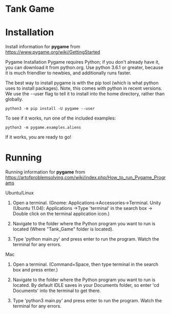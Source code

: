 # Tank Game

# Installation
Install information for <strong>pygame</strong> from https://www.pygame.org/wiki/GettingStarted

Pygame Installation
Pygame requires Python; if you don't already have it, you can download it from python.org. Use python 3.6.1 or greater, because it is much friendlier to newbies, and additionally runs faster.

The best way to install pygame is with the pip tool (which is what python uses to install packages). Note, this comes with python in recent versions. We use the --user flag to tell it to install into the home directory, rather than globally.

    python3 -m pip install -U pygame --user

To see if it works, run one of the included examples:

    python3 -m pygame.examples.aliens

If it works, you are ready to go!


# Running
Running information for <strong>pygame</strong> from https://artofproblemsolving.com/wiki/index.php/How_to_run_Pygame_Programs

Ubuntu/Linux
1. Open a terminal. (Gnome: Applications->Accessories->Terminal. Unity (Ubuntu 11.04): Applications ->Type 'terminal' in the search box -> Double click on the terminal application icon.)

2. Navigate to the folder where the Python program you want to run is located (Where "Tank_Game" folder is located).

3. Type 'python main.py' and press enter to run the program. Watch the terminal for any errors.

Mac
1. Open a terminal. (Command+Space, then type terminal in the search box and press enter.)

2. Navigate to the folder where the Python program you want to run is located. By default IDLE saves in your Documents folder, so enter 'cd Documents' into the terminal to get there.

3. Type 'python3 main.py' and press enter to run the program. Watch the terminal for any errors.
